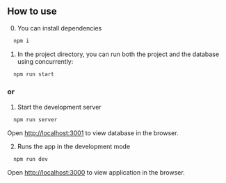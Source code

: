 ## How to use

0. You can install dependencies

```bash
  npm i 
```

1. In the project directory, you can run both the project and the database using concurrently:

```bash
  npm run start
```
### or

1. Start the development server
```bash
  npm run server
```
  Open [http://localhost:3001](http://localhost:3001) to view database in the browser.

2. Runs the app in the development mode

```bash
  npm run dev
```
  Open [http://localhost:3000](http://localhost:3000) to view application in the browser.


